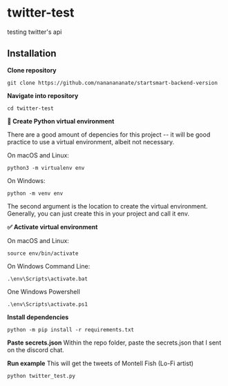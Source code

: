 # twitter-test
testing twitter's api

## Installation

**Clone repository**
```
git clone https://github.com/nananananate/startsmart-backend-version
```

**Navigate into repository**
```
cd twitter-test
```

**🐍 Create Python virtual environment**

There are a good amount of depencies for this project -- it will be good practice to use a virtual environment, albeit not necessary.

On macOS and Linux:
```
python3 -m virtualenv env
```

On Windows:
```
python -m venv env
```
The second argument is the location to create the virtual environment. Generally, you can just create this in your project and call it env.


**✅ Activate virtual environment**

On macOS and Linux:
```
source env/bin/activate
```

On Windows Command Line:
```
.\env\Scripts\activate.bat
```

One Windows Powershell
```
.\env\Scripts\activate.ps1
```

**Install dependencies**
```
python -m pip install -r requirements.txt
```

**Paste secrets.json**
Within the repo folder, paste the secrets.json that I sent on the discord chat.

**Run example**
This will get the tweets of Montell Fish (Lo-Fi artist)
```
python twitter_test.py
```
